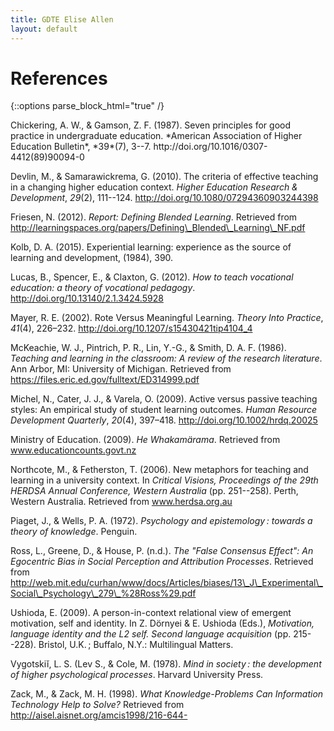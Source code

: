 ```yaml
---
title: GDTE Elise Allen
layout: default
---
```

# References
{::options parse_block_html="true" /}
<div class="ref">
Chickering, A. W., & Gamson, Z. F. (1987). Seven principles for good
practice in undergraduate education. *American Association of Higher
Education Bulletin*, *39*(7), 3--7.
http://doi.org/10.1016/0307-4412(89)90094-0

Devlin, M., & Samarawickrema, G. (2010). The criteria of effective
teaching in a changing higher education context. *Higher Education
Research & Development*, *29*(2), 111--124.
http://doi.org/10.1080/07294360903244398

Friesen, N. (2012). *Report: Defining Blended Learning*. Retrieved from
http://learningspaces.org/papers/Defining\_Blended\_Learning\_NF.pdf

Kolb, D. A. (2015). Experiential learning: experience as the source of
learning and development, (1984), 390.

Lucas, B., Spencer, E., & Claxton, G. (2012). *How to teach vocational
education: a theory of vocational pedagogy*.
http://doi.org/10.13140/2.1.3424.5928

Mayer, R. E. (2002). Rote Versus Meaningful Learning. *Theory Into Practice*, *41*(4), 226–232. http://doi.org/10.1207/s15430421tip4104_4

McKeachie, W. J., Pintrich, P. R., Lin, Y.-G., & Smith, D. A. F. (1986).
*Teaching and learning in the classroom: A review of the research
literature*. Ann Arbor, MI: University of Michigan. Retrieved from
https://files.eric.ed.gov/fulltext/ED314999.pdf

Michel, N., Cater, J. J., & Varela, O. (2009). Active versus passive teaching styles: An empirical study of student learning outcomes. *Human Resource Development Quarterly*, *20*(4), 397–418. http://doi.org/10.1002/hrdq.20025

Ministry of Education. (2009). *He Whakamärama*. Retrieved from
www.educationcounts.govt.nz

Northcote, M., & Fetherston, T. (2006). New metaphors for teaching and
learning in a university context. In *Critical Visions, Proceedings of
the 29th HERDSA Annual Conference, Western Australia* (pp. 251--258).
Perth, Western Australia. Retrieved from www.herdsa.org.au

Piaget, J., & Wells, P. A. (1972). *Psychology and epistemology :
towards a theory of knowledge*. Penguin.

Ross, L., Greene, D., & House, P. (n.d.). *The "False Consensus Effect":
An Egocentric Bias in Social Perception and Attribution Processes*.
Retrieved from
http://web.mit.edu/curhan/www/docs/Articles/biases/13\_J\_Experimental\_Social\_Psychology\_279\_%28Ross%29.pdf

Ushioda, E. (2009). A person-in-context relational view of emergent
motivation, self and identity. In Z. Dörnyei & E. Ushioda (Eds.),
*Motivation, language identity and the L2 self. Second language
acquisition* (pp. 215--228). Bristol, U.K. ; Buffalo, N.Y.: Multilingual
Matters.

Vygotskiĭ, L. S. (Lev S., & Cole, M. (1978). *Mind in society : the
development of higher psychological processes*. Harvard University
Press.

Zack, M., & Zack, M. H. (1998). *What Knowledge-Problems Can Information
Technology Help to Solve?* Retrieved from
http://aisel.aisnet.org/amcis1998/216-644-

</div>